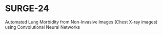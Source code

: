 # SURGE-24
Automated Lung Morbidity from Non-Invasive Images (Chest X-ray images) using Convolutional Neural Networks
